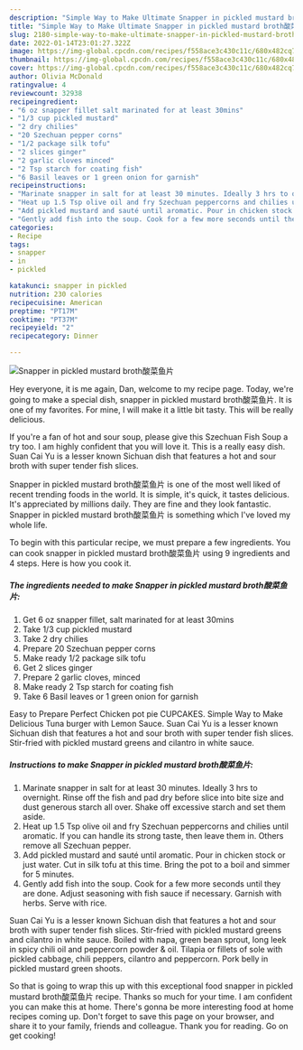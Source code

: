 ```yaml
---
description: "Simple Way to Make Ultimate Snapper in pickled mustard broth酸菜鱼片"
title: "Simple Way to Make Ultimate Snapper in pickled mustard broth酸菜鱼片"
slug: 2180-simple-way-to-make-ultimate-snapper-in-pickled-mustard-broth
date: 2022-01-14T23:01:27.322Z
image: https://img-global.cpcdn.com/recipes/f558ace3c430c11c/680x482cq70/snapper-in-pickled-mustard-broth酸菜鱼片-recipe-main-photo.jpg
thumbnail: https://img-global.cpcdn.com/recipes/f558ace3c430c11c/680x482cq70/snapper-in-pickled-mustard-broth酸菜鱼片-recipe-main-photo.jpg
cover: https://img-global.cpcdn.com/recipes/f558ace3c430c11c/680x482cq70/snapper-in-pickled-mustard-broth酸菜鱼片-recipe-main-photo.jpg
author: Olivia McDonald
ratingvalue: 4
reviewcount: 32938
recipeingredient:
- "6 oz snapper fillet salt marinated for at least 30mins"
- "1/3 cup pickled mustard"
- "2 dry chilies"
- "20 Szechuan pepper corns"
- "1/2 package silk tofu"
- "2 slices ginger"
- "2 garlic cloves minced"
- "2 Tsp starch for coating fish"
- "6 Basil leaves or 1 green onion for garnish"
recipeinstructions:
- "Marinate snapper in salt for at least 30 minutes. Ideally 3 hrs to overnight. Rinse off the fish and pad dry before slice into bite size and dust generous starch all over. Shake off excessive starch and set them aside."
- "Heat up 1.5 Tsp olive oil and fry Szechuan peppercorns and chilies until aromatic. If you can handle its strong taste, then leave them in. Others remove all Szechuan pepper."
- "Add pickled mustard and sauté until aromatic. Pour in chicken stock or just water. Cut in silk tofu at this time. Bring the pot to a boil and simmer for 5 minutes."
- "Gently add fish into the soup. Cook for a few more seconds until they are done. Adjust seasoning with fish sauce if necessary. Garnish with herbs. Serve with rice."
categories:
- Recipe
tags:
- snapper
- in
- pickled

katakunci: snapper in pickled 
nutrition: 230 calories
recipecuisine: American
preptime: "PT17M"
cooktime: "PT37M"
recipeyield: "2"
recipecategory: Dinner

---
```



![Snapper in pickled mustard broth酸菜鱼片](https://img-global.cpcdn.com/recipes/f558ace3c430c11c/680x482cq70/snapper-in-pickled-mustard-broth酸菜鱼片-recipe-main-photo.jpg)

Hey everyone, it is me again, Dan, welcome to my recipe page. Today, we're going to make a special dish, snapper in pickled mustard broth酸菜鱼片. It is one of my favorites. For mine, I will make it a little bit tasty. This will be really delicious.

If you're a fan of hot and sour soup, please give this Szechuan Fish Soup a try too. I am highly confident that you will love it. This is a really easy dish. Suan Cai Yu is a lesser known Sichuan dish that features a hot and sour broth with super tender fish slices.

Snapper in pickled mustard broth酸菜鱼片 is one of the most well liked of recent trending foods in the world. It is simple, it's quick, it tastes delicious. It's appreciated by millions daily. They are fine and they look fantastic. Snapper in pickled mustard broth酸菜鱼片 is something which I've loved my whole life.


To begin with this particular recipe, we must prepare a few ingredients. You can cook snapper in pickled mustard broth酸菜鱼片 using 9 ingredients and 4 steps. Here is how you cook it.

<!--inarticleads1-->

##### The ingredients needed to make Snapper in pickled mustard broth酸菜鱼片:

1. Get 6 oz snapper fillet, salt marinated for at least 30mins
1. Take 1/3 cup pickled mustard
1. Take 2 dry chilies
1. Prepare 20 Szechuan pepper corns
1. Make ready 1/2 package silk tofu
1. Get 2 slices ginger
1. Prepare 2 garlic cloves, minced
1. Make ready 2 Tsp starch for coating fish
1. Take 6 Basil leaves or 1 green onion for garnish


Easy to Prepare Perfect Chicken pot pie CUPCAKES. Simple Way to Make Delicious Tuna burger with Lemon Sauce. Suan Cai Yu is a lesser known Sichuan dish that features a hot and sour broth with super tender fish slices. Stir-fried with pickled mustard greens and cilantro in white sauce. 

<!--inarticleads2-->

##### Instructions to make Snapper in pickled mustard broth酸菜鱼片:

1. Marinate snapper in salt for at least 30 minutes. Ideally 3 hrs to overnight. Rinse off the fish and pad dry before slice into bite size and dust generous starch all over. Shake off excessive starch and set them aside.
1. Heat up 1.5 Tsp olive oil and fry Szechuan peppercorns and chilies until aromatic. If you can handle its strong taste, then leave them in. Others remove all Szechuan pepper.
1. Add pickled mustard and sauté until aromatic. Pour in chicken stock or just water. Cut in silk tofu at this time. Bring the pot to a boil and simmer for 5 minutes.
1. Gently add fish into the soup. Cook for a few more seconds until they are done. Adjust seasoning with fish sauce if necessary. Garnish with herbs. Serve with rice.


Suan Cai Yu is a lesser known Sichuan dish that features a hot and sour broth with super tender fish slices. Stir-fried with pickled mustard greens and cilantro in white sauce. Boiled with napa, green bean sprout, long leek in spicy chili oil and peppercorn powder & oil. Tilapia or fillets of sole with pickled cabbage, chili peppers, cilantro and peppercorn. Pork belly in pickled mustard green shoots. 

So that is going to wrap this up with this exceptional food snapper in pickled mustard broth酸菜鱼片 recipe. Thanks so much for your time. I am confident you can make this at home. There's gonna be more interesting food at home recipes coming up. Don't forget to save this page on your browser, and share it to your family, friends and colleague. Thank you for reading. Go on get cooking!
